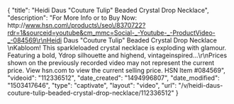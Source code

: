 {
    "title": "Heidi Daus \"Couture Tulip\" Beaded Crystal Drop Necklace",
    "description": "For More Info or to Buy Now: http:\/\/www.hsn.com\/products\/seo\/8370722?rdr=1&sourceid=youtube&cm_mmc=Social-_-Youtube-_-ProductVideo-_-084569\r\nHeidi Daus \"Couture Tulip\" Beaded Crystal Drop Necklace  \nKabloom! This sparkleloaded crystal necklace is exploding with glamour. Featuring a bold, Ydrop silhouette and highend, vintageinspired...\r\nPrices shown on the previously recorded video may not represent the current price.  View hsn.com to view the current selling price. HSN Item #084569",
    "videoid": "112336512",
    "date_created": "1494996807",
    "date_modified": "1503417646",
    "type": "captivate",
    "layout": "video",
    "url": "\/v\/heidi-daus-couture-tulip-beaded-crystal-drop-necklace\/112336512"
}